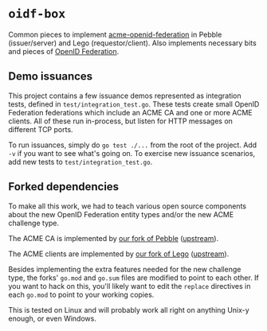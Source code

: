 # `oidf-box`

Common pieces to implement [acme-openid-federation][acmeopenid] in Pebble (issuer/server) and Lego
(requestor/client). Also implements necessary bits and pieces of [OpenID Federation][oidf].

## Demo issuances

This project contains a few issuance demos represented as integration tests, defined in
`test/integration_test.go`. These tests create small OpenID Federation federations which include an
ACME CA and one or more ACME clients. All of these run in-process, but listen for HTTP messages on
different TCP ports.

To run issuances, simply do `go test ./...` from the root of the project. Add `-v` if you want to
see what's going on. To exercise new issuance scenarios, add new tests to
`test/integration_test.go`.

## Forked dependencies

To make all this work, we had to teach various open source components about the new OpenID
Federation entity types and/or the new ACME challenge type.

The ACME CA is implemented by [our fork of Pebble][pebble-oidf] ([upstream][pebble]).

The ACME clients are implemented by [our fork of Lego][lego-oidf] ([upstream][lego]).

Besides implementing the extra features needed for the new challenge type, the forks' `go.mod` and
`go.sum` files are modified to point to each other. If you want to hack on this, you'll likely want
to edit the `replace` directives in each `go.mod` to point to your working copies.

This is tested on Linux and will probably work all right on anything Unix-y enough, or even Windows.

[oidf]: https://openid.net/specs/openid-federation-1_0-41.html
[oidf-41]: https://openid.net/specs/openid-federation-1_0-41.html
[acmeopenid]: https://peppelinux.github.io/draft-demarco-acme-openid-federation/draft-demarco-acme-openid-federation.html
[go-oidfed]: https://github.com/zachmann/go-oidfed
[pebble-oidf]: https://github.com/abetterinternet/pebble
[pebble]: https://github.com/letsencrypt/pebble
[lego-oidf]: https://github.com/abetterinternet/lego
[lego]: https://github.com/go-acme/lego
[acmeopenid-0573f04]: https://github.com/peppelinux/draft-demarco-acme-openid-federation/commit/0573f04f6a1fe50b01358abc3288dfff32a33c6c

